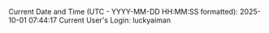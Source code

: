 Current Date and Time (UTC - YYYY-MM-DD HH:MM:SS formatted): 2025-10-01 07:44:17
Current User's Login: luckyaiman
